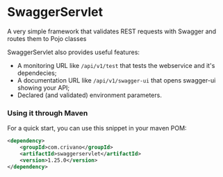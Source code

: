 # SwaggerServlet
A very simple framework that validates REST requests with Swagger and routes them to Pojo classes

SwaggerServlet also provides useful features:
- A monitoring URL like ```/api/v1/test``` that tests the webservice and it's dependecies;
- A documentation URL like ```/api/v1/swagger-ui``` that opens swagger-ui showing your API;
- Declared (and validated) environment parameters.

### Using it through Maven

For a quick start, you can use this snippet in your maven POM:

```xml
<dependency>
    <groupId>com.crivano</groupId>
    <artifactId>swaggerservlet</artifactId>
    <version>1.25.0</version>
</dependency>
```

